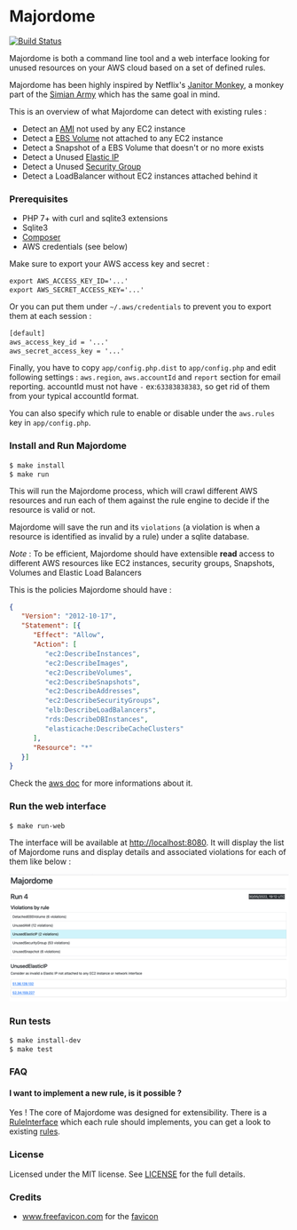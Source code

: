 Majordome
========

[![Build Status](https://app.travis-ci.com/romibuzi/majordome.svg?branch=master)](https://app.travis-ci.com/romibuzi/majordome)

Majordome is both a command line tool and a web interface looking for unused resources on your AWS cloud based on a set of defined rules.

Majordome has been highly inspired by Netflix's [Janitor Monkey](https://github.com/Netflix/SimianArmy/wiki/Janitor-Home),
a monkey part of the [Simian Army](http://techblog.netflix.com/2011/07/netflix-simian-army.html) which has the same goal in mind.

This is an overview of what Majordome can detect with existing rules :

- Detect an [AMI](http://docs.aws.amazon.com/AWSEC2/latest/UserGuide/AMIs.html) not used by any EC2 instance
- Detect a [EBS Volume](https://aws.amazon.com/ebs/) not attached to any EC2 instance
- Detect a Snapshot of a EBS Volume that doesn't or no more exists
- Detect a Unused [Elastic IP](http://docs.aws.amazon.com/AWSEC2/latest/UserGuide/elastic-ip-addresses-eip.html)
- Detect a Unused [Security Group](http://docs.aws.amazon.com/AWSEC2/latest/UserGuide/using-network-security.html)
- Detect a LoadBalancer without EC2 instances attached behind it

### Prerequisites

- PHP 7+ with curl and sqlite3 extensions
- Sqlite3
- [Composer](https://getcomposer.org/)
- AWS credentials (see below)

Make sure to export your AWS access key and secret :

```
export AWS_ACCESS_KEY_ID='...'
export AWS_SECRET_ACCESS_KEY='...'
```

Or you can put them under `~/.aws/credentials` to prevent you to export them at each session :

```
[default]
aws_access_key_id = '...'
aws_secret_access_key = '...'
```

Finally, you have to copy `app/config.php.dist` to `app/config.php` and edit following settings : `aws.region`, `aws.accountId` and `report` section for email reporting. accountId must not have  `-` ex:`63383838383`, so get rid of them from your typical accountId format.

You can also specify which rule to enable or disable under the `aws.rules` key in `app/config.php`.

### Install and Run Majordome

```
$ make install
$ make run
```

This will run the Majordome process, which will crawl different AWS resources and run each of them against the rule engine to decide if the resource is valid or not.

Majordome will save the run and its `violations` (a violation is when a resource is identified as invalid by a rule) under a sqlite database.

*Note* : To be efficient, Majordome should have extensible **read** access to different AWS resources like EC2 instances, security groups, Snapshots,
Volumes and Elastic Load Balancers

This is the policies Majordome should have :
```json
{
   "Version": "2012-10-17",
   "Statement": [{
      "Effect": "Allow",
      "Action": [
         "ec2:DescribeInstances",
         "ec2:DescribeImages",
         "ec2:DescribeVolumes",
         "ec2:DescribeSnapshots",
         "ec2:DescribeAddresses",
         "ec2:DescribeSecurityGroups",
         "elb:DescribeLoadBalancers",
         "rds:DescribeDBInstances",
         "elasticache:DescribeCacheClusters"
      ],
      "Resource": "*"
   }]
}
```

Check the [aws doc](http://docs.aws.amazon.com/AWSEC2/latest/UserGuide/iam-policies-ec2-console.html) for more informations about it.

### Run the web interface

```
$ make run-web
```

The interface will be available at [http://localhost:8080](http://localhost:8080). It will display the list of Majordome runs and display details and associated violations for each of them like below :

<p align="center">
  <img width="800" src="majordome_ui.png">
</p>

### Run tests

```
$ make install-dev
$ make test
```

### FAQ

#### I want to implement a new rule, is it possible ?

Yes ! The core of Majordome was designed for extensibility. There is a [RuleInterface](src/Rule/RuleInterface.php) which each rule should implements,
you can get a look to existing [rules](src/Rule/AWS).

### License

Licensed under the MIT license. See [LICENSE](LICENSE) for the full details.

### Credits

- www.freefavicon.com for the [favicon](web/favicon.ico)
